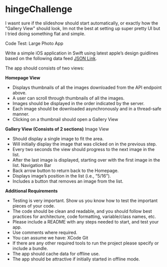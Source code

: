 # hingeChallenge
I wasnt sure if the slideshow should start automatically, or exactly how the "Gallery View" should look, Im not the best at setting up super pretty UI but I tried doing something flat and simple.

Code Test: Large Photo App

Write a simple iOS application in Swift using latest apple’s design guidlines based on the following data feed [JSON Link](https://hinge-homework.s3.amazonaws.com/client/services/homework.json).

The app should consists of two views:

**Homepage View**
- Displays thumbnails of all the images downloaded from the API endpoint above.
- A user can scroll through thumbnails of all the images.
- Images should be displayed in the order indicated by the server.
- Each image should be downloaded asynchronously and in a thread-safe manner.
- Clicking on a thumbnail should open a Gallery View

**Gallery View (Consists of 2 sections)**
  Image View
- Should display a single image to fit the area. 
- Will initially display the image that was clicked on in the previous step.
- Every two seconds the view should progress to the next image in the list.
- After the last image is displayed, starting over with the first image in the list.
  Navigation Bar
- Back arrow button to return back to the Homepage. 
- Displays image’s position in the list (i.e., “5/16”).
- Includes a button that removes an image from the list.


**Additional Requirements**
- Testing is very important. Show us you know how to test the important pieces of your code.
- The code should be clean and readable, and you should follow best practices for architecture, code formatting, variable/class names, etc.
- Please include a README with any steps needed to start, and test your app.
- Use comments where required. 
- You can assume we have:
	    XCode
	    Git
- If there are any other required tools to run the project please specify or include a bundle.
- The app should cache data for offline use.
- The app should be attractive if initially started in offline mode.
